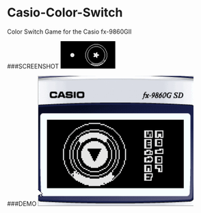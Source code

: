 # Casio-Color-Switch
Color Switch Game for the Casio fx-9860GII

###SCREENSHOT
![Screenshot](screenshot.bmp)

###DEMO
![Demo](d1.gif)
